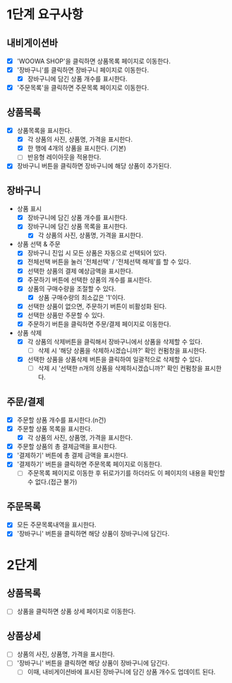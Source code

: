 # 1단계 요구사항

## 내비게이션바

- [x] 'WOOWA SHOP'을 클릭하면 상품목록 페이지로 이동한다.
- [x] '장바구니'를 클릭하면 장바구니 페이지로 이동한다.
  - [x] 장바구니에 담긴 상품 개수를 표시한다.
- [x] '주문목록'을 클릭하면 주문목록 페이지로 이동한다.

## 상품목록

- [x] 상품목록을 표시한다.
  - [x] 각 상품의 사진, 상품명, 가격을 표시한다.
  - [x] 한 행에 4개의 상품을 표시한다. (기본)
  - [ ] 반응형 레이아웃을 적용한다.
- [x] 장바구니 버튼을 클릭하면 장바구니에 해당 상품이 추가된다.

## 장바구니

- 상품 표시
  - [x] 장바구니에 담긴 상품 개수를 표시한다.
  - [x] 장바구니에 담긴 상품 목록을 표시한다.
    - [x] 각 상품의 사진, 상품명, 가격을 표시한다.
- 상품 선택 & 주문
  - [x] 장바구니 진입 시 모든 상품은 자동으로 선택되어 있다.
  - [x] 전체선택 버튼을 눌러 '전체선택' / '전체선택 해제'를 할 수 있다.
  - [x] 선택한 상품의 결제 예상금액을 표시한다.
  - [x] 주문하기 버튼에 선택한 상품의 개수를 표시한다.
  - [x] 상품의 구매수량을 조절할 수 있다.
    - [x] 상품 구매수량의 최소값은 '1'이다.
  - [x] 선택한 상품이 없으면, 주문하기 버튼이 비활성화 된다.
  - [x] 선택한 상품만 주문할 수 있다.
  - [x] 주문하기 버튼을 클릭하면 주문/결제 페이지로 이동한다.
- 상품 삭제
  - [x] 각 상품의 삭제버튼을 클릭해서 장바구니에서 상품을 삭제할 수 있다.
    - [ ] 삭제 시 '해당 상품을 삭제하시겠습니까?' 확인 컨펌창을 표시한다.
  - [x] 선택한 상품을 상품삭제 버튼을 클릭하여 일괄적으로 삭제할 수 있다.
    - [ ] 삭제 시 '선택한 n개의 상품을 삭제하시겠습니까?' 확인 컨펌창을 표시한다.

## 주문/결제

- [x] 주문할 상품 개수를 표시한다.(n건)
- [x] 주문할 상품 목록을 표시한다.
  - [x] 각 상품의 사진, 상품명, 가격을 표시한다.
- [x] 주문할 상품의 총 결제금액을 표시한다.
- [x] '결제하기' 버튼에 총 결제 금액을 표시한다.
- [x] '결제하기' 버튼을 클릭하면 주문목록 페이지로 이동한다.
  - [ ] 주문목록 페이지로 이동한 후 뒤로가기를 하더라도 이 페이지의 내용을 확인할 수 없다.(접근 불가)

## 주문목록

- [x] 모든 주문목록내역을 표시한다.
- [x] '장바구니' 버튼을 클릭하면 해당 상품이 장바구니에 담긴다.

# 2단계

## 상품목록

- [ ] 상품을 클릭하면 상품 상세 페이지로 이동한다.

## 상품상세

- [ ] 상품의 사진, 상품명, 가격을 표시한다.
- [ ] '장바구니' 버튼을 클릭하면 해당 상품이 장바구니에 담긴다.
  - [ ] 이때, 내비게이션바에 표시된 장바구니에 담긴 상품 개수도 업데이트 된다.
